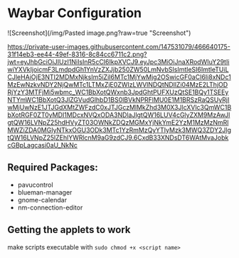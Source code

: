 # Waybar Configuration

![Screenshot](/img/Pasted image.png?raw=true "Screenshot")

https://private-user-images.githubusercontent.com/147531079/466640175-31f14eb3-ee44-49ef-8316-8c84cc6711c2.png?jwt=eyJhbGciOiJIUzI1NiIsInR5cCI6IkpXVCJ9.eyJpc3MiOiJnaXRodWIuY29tIiwiYXVkIjoicmF3LmdpdGh1YnVzZXJjb250ZW50LmNvbSIsImtleSI6ImtleTUiLCJleHAiOjE3NTI2MDMxNjksIm5iZiI6MTc1MjYwMjg2OSwicGF0aCI6Ii8xNDc1MzEwNzkvNDY2NjQwMTc1LTMxZjE0ZWIzLWVlNDQtNDllZi04MzE2LThjODRjYzY3MTFjMi5wbmc_WC1BbXotQWxnb3JpdGhtPUFXUzQtSE1BQy1TSEEyNTYmWC1BbXotQ3JlZGVudGlhbD1BS0lBVkNPRFlMU0E1M1BRSzRaQSUyRjIwMjUwNzE1JTJGdXMtZWFzdC0xJTJGczMlMkZhd3M0X3JlcXVlc3QmWC1BbXotRGF0ZT0yMDI1MDcxNVQxODA3NDlaJlgtQW16LUV4cGlyZXM9MzAwJlgtQW16LVNpZ25hdHVyZT03OWNkZDQzMGMxYjNkYmE2YzM1MzMzNmRlMWZiZDA0MGIyNTkxOGU3ODk3MTc1YzRmMzQyYTIyMzk3MWQ3ZDY2JlgtQW16LVNpZ25lZEhlYWRlcnM9aG9zdCJ9.6CxdB33XNDsDT6WAtMvaJobkcGBpLagcasi0aU_NkNc

## Required Packages:
  - pavucontrol
  - blueman-manager
  - gnome-calendar
  - nm-connection-editor


## Getting the applets to work
make scripts executable with `sudo chmod +x <script name>`
